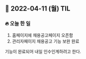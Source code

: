 ## 📆 2022-04-11 (월) TIL

### 🔥 오늘 한 일 <br>

1. 홈페이지에 채용공고페이지 오픈함 
2. 관리자페이지 채용공고 기능 보완 완료 


기능이 완료되어 내일 인수인계하려고 한다.
